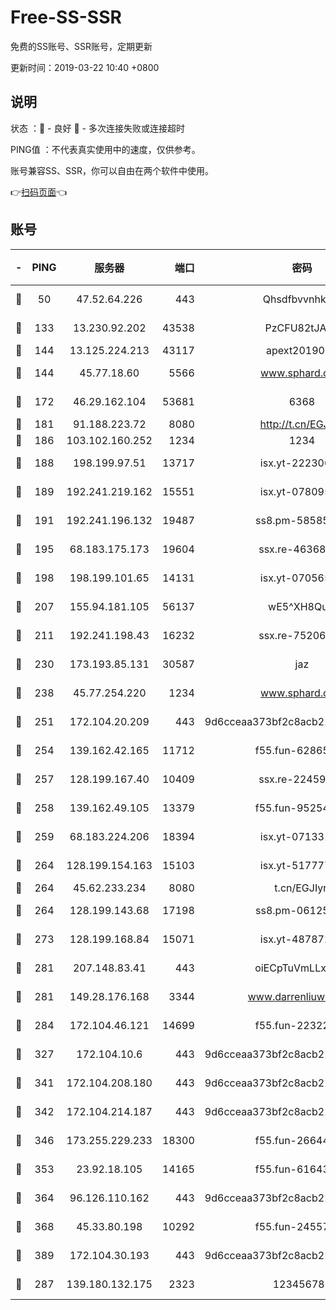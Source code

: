 # Free-SS-SSR

免费的SS账号、SSR账号，定期更新

更新时间：2019-03-22 10:40 +0800

## 说明

状态     ：🙂 - 良好 🙁 - 多次连接失败或连接超时

PING值   ：不代表真实使用中的速度，仅供参考。

账号兼容SS、SSR，你可以自由在两个软件中使用。

👉[扫码页面](https://liesauer.github.io/Free-SS-SSR/)👈

## 账号

|-|PING|服务器|端口|密码|加密方式|区域|
|:----:|:----:|:-----:|-----:|:----:|:----:|:----:|
|🙂|50|47.52.64.226|443|Qhsdfbvvnhkm1|aes-256-cfb|HK|
|🙂|133|13.230.92.202|43538|PzCFU82tJAdZ|aes-256-cfb|JP|
|🙂|144|13.125.224.213|43117|apext2019005|chacha20|KR|
|🙂|144|45.77.18.60|5566|www.sphard.com|aes-256-cfb|JP|
|🙂|172|46.29.162.104|53681|6368|aes-256-ctr|RU|
|🙂|181|91.188.223.72|8080|http://t.cn/EGJIyrl|rc4-md5|RU|
|🙂|186|103.102.160.252|1234|1234|rc4-md5|JP|
|🙂|188|198.199.97.51|13717|isx.yt-22230608|aes-256-cfb|US|
|🙂|189|192.241.219.162|15551|isx.yt-07809565|aes-256-cfb|US|
|🙂|191|192.241.196.132|19487|ss8.pm-58585606|aes-256-cfb|US|
|🙂|195|68.183.175.173|19604|ssx.re-46368916|aes-256-cfb|US|
|🙂|198|198.199.101.65|14131|isx.yt-07056512|aes-256-cfb|US|
|🙂|207|155.94.181.105|56137|wE5^XH8Quw|aes-256-cfb|US|
|🙂|211|192.241.198.43|16232|ssx.re-75206389|aes-256-cfb|US|
|🙂|230|173.193.85.131|30587|jaz|aes-256-cfb|US|
|🙂|238|45.77.254.220|1234|www.sphard.com|aes-256-cfb|SG|
|🙂|251|172.104.20.209|443|9d6cceaa373bf2c8acb22e60b6a58be6|aes-256-cfb|US|
|🙂|254|139.162.42.165|11712|f55.fun-62865746|aes-256-cfb|SG|
|🙂|257|128.199.167.40|10409|ssx.re-22459395|aes-256-cfb|SG|
|🙂|258|139.162.49.105|13379|f55.fun-95254203|aes-256-cfb|SG|
|🙂|259|68.183.224.206|18394|isx.yt-07133195|aes-256-cfb|SG|
|🙂|264|128.199.154.163|15103|isx.yt-51777713|aes-256-cfb|SG|
|🙂|264|45.62.233.234|8080|t.cn/EGJIyrl|rc4-md5|CA|
|🙂|264|128.199.143.68|17198|ss8.pm-06125832|aes-256-cfb|SG|
|🙂|273|128.199.168.84|15071|isx.yt-48787217|aes-256-cfb|SG|
|🙂|281|207.148.83.41|443|oiECpTuVmLLxk4Ts|aes-256-cfb|AU|
|🙂|281|149.28.176.168|3344|www.darrenliuwei.com|aes-256-cfb|AU|
|🙂|284|172.104.46.121|14699|f55.fun-22322504|aes-256-cfb|SG|
|🙂|327|172.104.10.6|443|9d6cceaa373bf2c8acb22e60b6a58be6|aes-256-cfb|US|
|🙂|341|172.104.208.180|443|9d6cceaa373bf2c8acb22e60b6a58be6|aes-256-cfb|US|
|🙂|342|172.104.214.187|443|9d6cceaa373bf2c8acb22e60b6a58be6|aes-256-cfb|US|
|🙂|346|173.255.229.233|18300|f55.fun-26644878|aes-256-cfb|US|
|🙂|353|23.92.18.105|14165|f55.fun-61643656|aes-256-cfb|US|
|🙂|364|96.126.110.162|443|9d6cceaa373bf2c8acb22e60b6a58be6|aes-256-cfb|US|
|🙂|368|45.33.80.198|10292|f55.fun-24557903|aes-256-cfb|US|
|🙂|389|172.104.30.193|443|9d6cceaa373bf2c8acb22e60b6a58be6|aes-256-cfb|US|
|🙂|287|139.180.132.175|2323|123456789|aes-256-cfb|SG|
